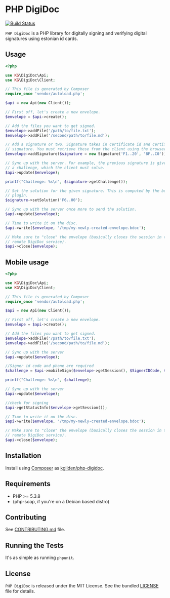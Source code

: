 PHP DigiDoc
===========

[![Build Status](http://img.shields.io/travis/kgilden/php-digidoc/master.svg?style=flat)](https://travis-ci.org/kgilden/php-digidoc)

`PHP DigiDoc` is a PHP library for digitally signing and verifying digital
signatures using estonian id cards.

## Usage

```php
<?php

use KG\DigiDoc\Api;
use KG\DigiDoc\Client;

// This file is generated by Composer
require_once 'vendor/autoload.php';

$api = new Api(new Client());

// First off, let's create a new envelope.
$envelope = $api->create();

// Add the files you want to get signed.
$envelope->addFile('/path/to/file.txt');
$envelope->addFile('/second/path/to/file.md');

// Add a signature or two. Signature takes in certificate id and certificate
// signature. You must retrieve these from the client using the browser plugin.
$envelope->addSignature($signature = new Signature('F1..20', '8F..C0'));

// Sync up with the server. For example, the previous signature is given
// a challenge, which the client must solve.
$api->update($envelope);

printf("Challenge: %s\n", $signature->getChallenge());

// Set the solution for the given signature. This is computed by the borwser
// plugin.
$signature->setSolution('F6..00');

// Sync up with the server once more to send the solution.
$api->update($envelope);

// Time to write it on the disc.
$api->write($envelope, '/tmp/my-newly-created-envelope.bdoc');

// Make sure to "close" the envelope (basically closes the session in the
// remote DigiDoc service).
$api->close($envelope);

```

## Mobile usage

```php
<?php

use KG\DigiDoc\Api;
use KG\DigiDoc\Client;

// This file is generated by Composer
require_once 'vendor/autoload.php';

$api = new Api(new Client());

// First off, let's create a new envelope.
$envelope = $api->create();

// Add the files you want to get signed.
$envelope->addFile('/path/to/file.txt');
$envelope->addFile('/second/path/to/file.md');

// Sync up with the server
$api->update($envelope);

//Signer id code and phone are required
$challenge = $api->mobileSign($envelope->getSession(), $SignerIDCode, $SignerPhoneNo);

printf("Challenge: %s\n", $challenge);

// Sync up with the server
$api->update($envelope);

//check for signing
$api->getStatusInfo($envelope->getSession());

// Time to write it on the disc.
$api->write($envelope, '/tmp/my-newly-created-envelope.bdoc');

// Make sure to "close" the envelope (basically closes the session in the
// remote DigiDoc service).
$api->close($envelope);

```


## Installation

Install using [Composer](https://getcomposer.org/) as
[kgilden/php-digidoc](https://packagist.org/packages/kgilden/php-digidoc).

## Requirements

* PHP >= 5.3.8
* (php-soap, if you're on a Debian based distro)

## Contributing

See [CONTRIBUTING.md](CONTRIBUTING.md) file.

## Running the Tests

It's as simple as running `phpunit`.

## License

`PHP DigiDoc` is released under the MIT License.
See the bundled [LICENSE](LICENSE) file for details.

